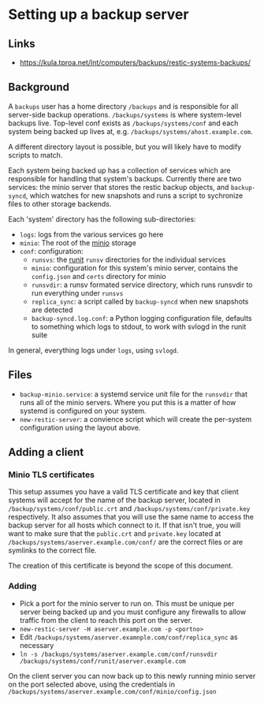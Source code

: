 # Setting up a backup server

## Links
* https://kula.tproa.net/lnt/computers/backups/restic-systems-backups/

## Background
A `backups` user has a home directory `/backups` and is responsible for
all server-side backup operations. `/backups/systems` is where system-level
backups live. Top-level conf exists as `/backups/systems/conf` and each
system being backed up lives at, e.g. `/backups/systems/ahost.example.com`.

A different directory layout is possible, but you will likely have to modify
scripts to match.

Each system being backed up has a collection of services which are responsible
for handling that system's backups. Currently there are two services: the
minio server that stores the restic backup objects, and `backup-syncd`, which
watches for new snapshots and runs a script to sychronize files to other
storage backends.

Each 'system' directory has the following sub-directories:
* `logs`: logs from the various services go here
* `minio`: The root of the [minio](https://minio.io/) storage
* `conf`: configuration:
  * `runsvs`: the [runit](http://smarden.org/runit/) `runsv` directories
   for the individual services
  * `minio`: configuration for this system's minio server, contains the
   `config.json` and `certs` directory for minio
  * `runsvdir`: a runsv formated service directory, which runs runsvdir
   to run everything under `runsvs`
  * `replica_sync`: a script called by `backup-syncd` when new snapshots
   are detected
  * `backup-syncd.log.conf`: a Python logging configuration file, defaults
   to something which logs to stdout, to work with svlogd in the runit
   suite

In general, everything logs under `logs`, using `svlogd`. 

## Files
* `backup-minio.service`: a systemd service unit file for the `runsvdir`
  that runs all of the minio servers. Where you put this is a matter of
  how systemd is configured on your system.
* `new-restic-server`: a convience script which will create the per-system
  configuration using the layout above.

## Adding a client

### Minio TLS certificates

This setup assumes you have a valid TLS certificate and key that client
systems will accept for the name of the backup server, located in
`/backup/systems/conf/public.crt` and `/backups/systems/conf/private.key`
respectively. It also assumes that you will use the same name to access
the backup server for all hosts which connect to it. If that isn't true,
you will want to make sure that the `public.crt` and `private.key`
located at `/backups/systems/aserver.example.com/conf/` are the correct
files or are symlinks to the correct file.

The creation of this certificate is beyond the scope of this document.

### Adding

* Pick a port for the minio server to run on. This must be unique per
  server being backed up and you must configure any firewalls to allow
  traffic from the client to reach this port on the server.
* `new-restic-server -H aserver.example.com -p <portno>`
* Edit `/backups/systems/aserver.examnple.com/conf/replica_sync` as necessary
* `ln -s /backups/systems/aserver.example.com/conf/runsvdir /backups/systems/conf/runit/aserver.example.com`

On the client server you can now back up to this newly running minio server
on the port selected above, using the credentials in
`/backups/systems/aserver.example.com/conf/minio/config.json`
